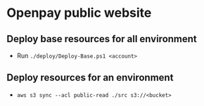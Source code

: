# Openpay public website

## Deploy base resources for all environment
- Run `./deploy/Deploy-Base.ps1 <account>`

## Deploy resources for an environment
- `aws s3 sync --acl public-read ./src s3://<bucket>`